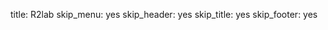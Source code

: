 title: R2lab
skip_menu: yes
skip_header: yes
skip_title: yes
skip_footer: yes

<div id="livemap_container"></div>

<script type="module">
    import {livemap_options} from "/assets/r2lab/livemap.js";
    let ratio = 2/3;
    Object.assign(livemap_options, {
        ratio : ratio,
        // if we do set values from options in addition
        // to a ratio, the actual value is multiplied
        // by the ratio; here setting 6 means actually 4
        // (we need some space for the wall depth)
        margin_x : 6,
        margin_y : 6,
   });

</script>
